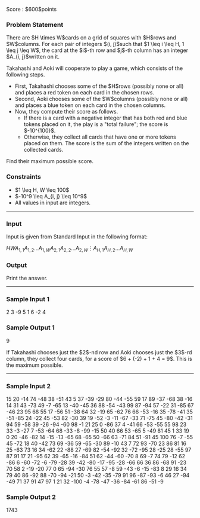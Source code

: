 
<div>

<span>

<span>

<p>
Score : $600$points
</p>

<div>

<section>

### **Problem Statement**

<p>
There are $H \times W$cards on a grid of squares with $H$rows and $W$columns.
For each pair of integers $(i, j)$such that $1 \leq i \leq H, 1 \leq j \leq W$, the card at the $i$-th row and $j$-th column has an integer $A_{i, j}$written on it.
</p>

<p>
Takahashi and Aoki will cooperate to play a game, which consists of the following steps.
</p>

<ul>

<li>
First, Takahashi chooses some of the $H$rows (possibly none or all) and places a red token on each card in the chosen rows.
</li>

<li>
Second, Aoki chooses some of the $W$columns (possibly none or all) and places a blue token on each card in the chosen columns.
</li>

<li>
Now, they compute their score as follows.
<ul>

<li>
If there is a card with a negative integer that has both red and blue tokens placed on it, the play is a "total failure"; the score is $-10^{100}$.
</li>

<li>
Otherwise, they collect all cards that have one or more tokens placed on them. The score is the sum of the integers written on the collected cards.
</li>

</ul>

</li>

</ul>

<p>
Find their maximum possible score.
</p>

</section>

</div>

<div>

<section>

### **Constraints**

<ul>

<li>
$1 \leq H, W \leq 100$
</li>

<li>
$-10^9 \leq A_{i, j} \leq 10^9$
</li>

<li>
All values in input are integers.
</li>

</ul>

</section>

</div>

---

<div>

<div>

<section>

### **Input**

<p>
Input is given from Standard Input in the following format:
</p>

<div>

$H$$W$$A_{1, 1}$$A_{1, 2}$$\ldots$$A_{1, W}$$A_{2, 1}$$A_{2, 2}$$\ldots$$A_{2, W}$$\vdots$$A_{H, 1}$$A_{H, 2}$$\ldots$$A_{H, W}$
</div>

</section>

</div>

<div>

<section>

### **Output**

<p>
Print the answer.
</p>

</section>

</div>

</div>

---

<div>

<section>

### **Sample Input 1**

<div>

2 3
-9 5 1
6 -2 4

</div>

</section>

</div>

<div>

<section>

### **Sample Output 1**

<div>

9

</div>

<p>
If Takahashi chooses just the $2$-nd row and Aoki chooses just the $3$-rd column, they collect four cards, for a score of $6 + (-2) + 1 + 4 = 9$.
This is the maximum possible.
</p>

</section>

</div>

---

<div>

<section>

### **Sample Input 2**

<div>

15 20
-14 74 -48 38 -51 43 5 37 -39 -29 80 -44 -55 59 17 89 -37 -68 38 -16
14 31 43 -73 49 -7 -65 13 -40 -45 36 88 -54 -43 99 87 -94 57 -22 31
-85 67 -46 23 95 68 55 17 -56 51 -38 64 32 -19 65 -62 76 66 -53 -16
35 -78 -41 35 -51 -85 24 -22 45 -53 82 -30 39 19 -52 -3 -11 -67 -33 71
-75 45 -80 -42 -31 94 59 -58 39 -26 -94 -60 98 -1 21 25 0 -86 37 4
-41 66 -53 -55 55 98 23 33 -3 -27 7 -53 -64 68 -33 -8 -99 -15 50 40
66 53 -65 5 -49 81 45 1 33 19 0 20 -46 -82 14 -15 -13 -65 68 -65
50 -66 63 -71 84 51 -91 45 100 76 -7 -55 45 -72 18 40 -42 73 69 -36
59 -65 -30 89 -10 43 7 72 93 -70 23 86 81 16 25 -63 73 16 34 -62
22 -88 27 -69 82 -54 -92 32 -72 -95 28 -25 28 -55 97 87 91 17 21 -95
62 39 -65 -16 -84 51 62 -44 -60 -70 8 69 -7 74 79 -12 62 -86 6 -60
-72 -6 -79 -28 39 -42 -80 -17 -95 -28 -66 66 36 86 -68 91 -23 70 58 2
-19 -20 77 0 65 -94 -30 76 55 57 -8 59 -43 -6 -15 -83 8 29 16 34
79 40 86 -92 88 -70 -94 -21 50 -3 -42 -35 -79 91 96 -87 -93 -6 46 27
-94 -49 71 37 91 47 97 1 21 32 -100 -4 -78 -47 -36 -84 -61 86 -51 -9

</div>

</section>

</div>

<div>

<section>

### **Sample Output 2**

<div>

1743

</div>

</section>

</div>

</span>

</span>

</div>
